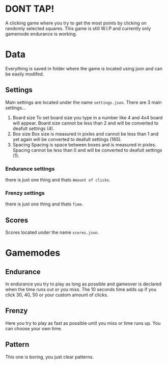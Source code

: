 # DONT TAP!
A clicking game where you try to get the most points by clicking on randomly selected squares.
This game is still W.I.P and currently only gamemode endurance is working.
# Data
Everything is saved in folder where the game is located using json and can be easily modifed.
## Settings
Main settings are located under the name `settings.json`.
There are 3 main settings...
1. Board size
  To set board size you type in a number like 4 and 4x4 board will appear. Board size cannot be less than 2 and will be converted to deafult settings (4).
3. Box size
  Box size is measured in pixles and cannot be less than 1 and yet again will be converted to deafult settings (165).
5. Spacing
  Spacing is space between boxes and is measured in pixles. Spacing cannot be less than 0 and will be converted to deafult settings (1).
### Endurance settings
there is just one thing and thats `Amount of clicks`.
### Frenzy settings
there is just one thing and thats `Time`.
## Scores
Scores located under the name `scores.json`.
# Gamemodes
## Endurance
In endurance you try to play as long as possible and gameover is declared when the time runs out or you miss. The 10 seconds time adds up if you click 30, 40, 50 or your custom amount of clicks.
## Frenzy
Here you try to play as fast as possible until you miss or time runs up. You can choose your own time.
## Pattern
This one is boring, you just clear patterns.

